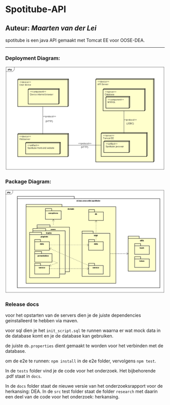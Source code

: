 # Spotitube-API

## Auteur: _Maarten van der Lei_

spotitube is een java API gemaakt met Tomcat EE voor OOSE-DEA.

---

### Deployment Diagram:

![deployment_diagram](/docs/deployment_diagram.png)

### Package Diagram:

![package_diagram](/docs/package_diagram.png)

### Release docs

voor het opstarten van de servers dien je de juiste dependencies geinstalleerd te hebben via maven.

voor sql dien je het `init_script.sql` te runnen waarna er wat mock data in de database komt en je de database kan gebruiken.

de juiste `db.properties` dient gemaakt te worden voor het verbinden met de database.

om de e2e te runnen: `npm install` in de e2e folder, vervolgens `npm test`.

In de `tests` folder vind je de code voor het onderzoek.
Het bijbehorende .pdf staat in `docs`.

In de `docs` folder staat de nieuwe versie van het onderzoeksrapport voor de herkansing: DEA.
In de `src` test folder staat de folder `research` met daarin een deel van de code voor het onderzoek: herkansing.
